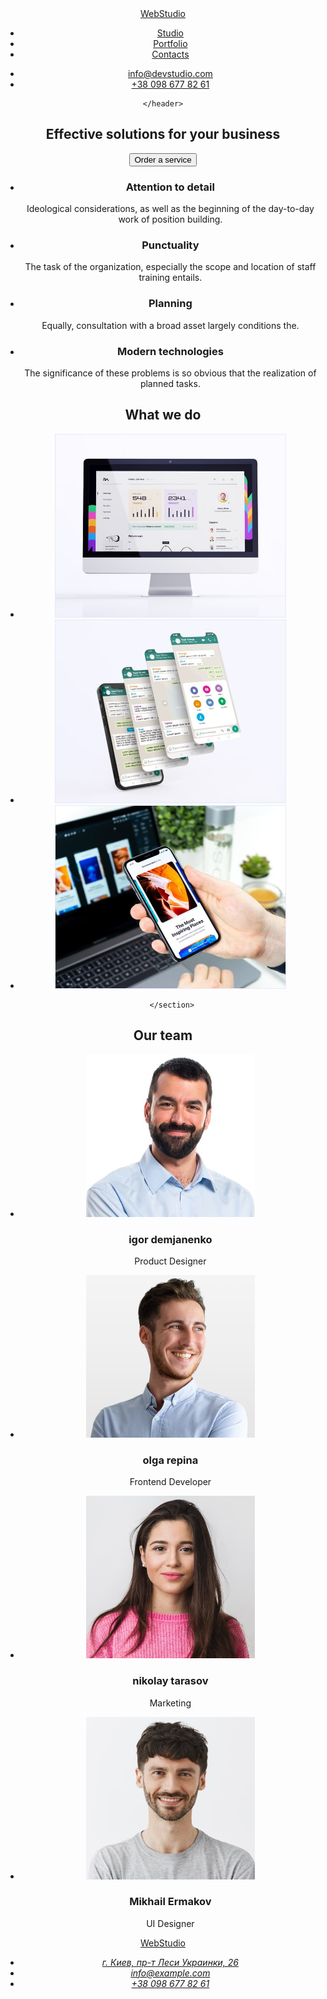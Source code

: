 <!DOCTYPE html>
<html lang="en">
<head>
    <meta charset="UTF-8">
    <meta http-equiv="X-UA-Compatible" content="IE=edge">
    <meta name="viewport" content="width=device-width, initial-scale=1.0">
    <title>WebStudio</title>
</head>
<body>
     <!-- HEADER section 1 -->
    <header>
        <nav>
            <a href="./index.html">WebStudio</a>
            <ul>
                <li><a href="./index.html">Studio</a></li>
                <li><a href="">Portfolio</a></li>
                <li><a href="">Contacts</a></li>
            </ul>
        </nav>
        <ul>
            <li><a href="mailto:info@devstudio.com">info@devstudio.com</a></li>
            <li><a href="tel:+380986778261">+38 098 677 82 61</a></li>
        </ul>

    </header>
   <main>
       <!-- HERO section 3 -->
        <section>
        <h1>Effective solutions for your business</h1>
                <button type="button">Order a service</button>
        </section>
        <!-- List of tasks Section 4 -->
        <section>
            <h2 hidden>Pros of the company</h2>
            <ul>
                <li>
                    <h3>Attention to detail</h3>
                    <p>Ideological considerations, as well as the beginning of the day-to-day work of position building.</p>
                </li>
                <li>
                    <h3>Punctuality</h3>
                    <p>The task of the organization, especially the scope and location of staff training entails.</p>
                </li>
                <li>
                    <h3>Planning</h3>
                    <p>Equally, consultation with a broad asset largely conditions the.</p>
                </li>
                <li>
                    <h3>Modern technologies</h3>
                    <p>The significance of these problems is so obvious that the realization of planned tasks.</p>
                </li>
            </ul>
        </section>
        <!-- What we do section 5 -->
        <section>
            <h2>What we do</h2>
            <ul>
                <li> <img src="images/programer-working.jpg" 
                    alt="Photo creation of program code" width="370" height="294" /></li>
                <li> <img src="images/creative-artist-web-design.jpg" 
                    alt="Photo mobile app creation" width="370" height="294" /></li>
                <li> <img src="images/web-ui-designers-are-developing-app.jpg" 
                    alt="Photo design work" width="370" height="294" /></li>
            </ul>

        </section>

   <!-- Our team section 6 -->
   <section>
<h2>Our team</h2>
<ul>
    <li>
        <img src="images/igor-demjanenko-1.jpg" alt="igor demjanenko" width="270" height="260" />
        <h3>igor demjanenko</h3>
        <p lang="en">Product Designer</p>
    </li>
    <li>
        <img src="images/olga-repina-2.jpg" alt="olga repina" width="270" height="260" />
        <h3>olga repina</h3>
        <p lang="en">Frontend Developer</p>
    </li>
    <li>
        <img src="images/nikolay-tarasov-3.jpg" alt="nikolay tarasov" width="270" height="260" />
        <h3>nikolay tarasov</h3>
        <p lang="en">Marketing</p>
    </li>
    <li>
        <img src="images/mihail-ermakov-4.jpg" alt="Mikhail Ermakov" width="270" height="260" />
        <h3>Mikhail Ermakov</h3>
        <p lang="en">UI Designer</p>
    </li>
</ul>
   </section>
    </main>
    <footer>
        <a href="./index.html">WebStudio</a>
        <address>
            <ul>
                <li>
                    <a href="https://goo.gl/maps/SxN2yB6NeiDHtefY7" target="_blank" rel="noopener noreferrer">г. Киев, пр-т Леси Украинки, 26</a>
                </li>
                <li>
                    <a href="mailto:info@example.com">info@example.com</a>
                </li>
                <li>
                    <a href="tel:+380986778261">+38 098 677 82 61</a>
                </li>
            </ul>
        </address>
    </footer>
</body>
</html>
